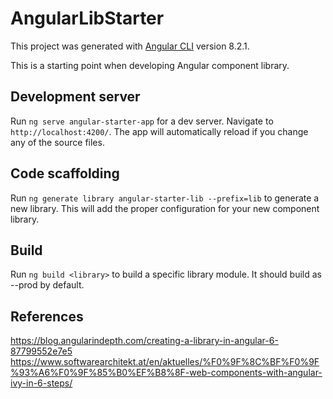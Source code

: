 # AngularLibStarter

This project was generated with [Angular CLI](https://github.com/angular/angular-cli) version 8.2.1.

This is a starting point when developing Angular component library.

## Development server

Run `ng serve angular-starter-app` for a dev server. Navigate to `http://localhost:4200/`. The app will automatically reload if you change any of the source files.

## Code scaffolding

Run `ng generate library angular-starter-lib --prefix=lib` to generate a new library. This will add the proper configuration for your new component library.

## Build

Run `ng build <library>` to build a specific library module. It should build as --prod by default.

## References
https://blog.angularindepth.com/creating-a-library-in-angular-6-87799552e7e5
https://www.softwarearchitekt.at/en/aktuelles/%F0%9F%8C%BF%F0%9F%93%A6%F0%9F%85%B0%EF%B8%8F-web-components-with-angular-ivy-in-6-steps/
